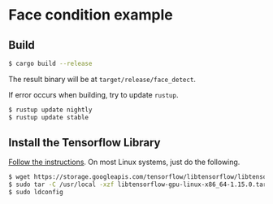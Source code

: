 # Face condition example

## Build

```bash
$ cargo build --release
```
The result binary will be at `target/release/face_detect`.

If error occurs when building, try to update `rustup`.
```bash
$ rustup update nightly
$ rustup update stable
```

## Install the Tensorflow Library

[Follow the instructions](https://www.tensorflow.org/install/lang_c). On most Linux systems, just do the following.

```bash
$ wget https://storage.googleapis.com/tensorflow/libtensorflow/libtensorflow-gpu-linux-x86_64-1.15.0.tar.gz
$ sudo tar -C /usr/local -xzf libtensorflow-gpu-linux-x86_64-1.15.0.tar.gz
$ sudo ldconfig
```
